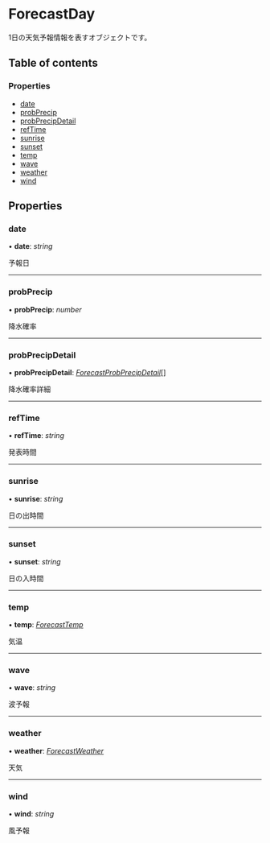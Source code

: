 # ForecastDay


1日の天気予報情報を表すオブジェクトです。

## Table of contents

### Properties

- [date](forecastday.md#date)
- [probPrecip](forecastday.md#probprecip)
- [probPrecipDetail](forecastday.md#probprecipdetail)
- [refTime](forecastday.md#reftime)
- [sunrise](forecastday.md#sunrise)
- [sunset](forecastday.md#sunset)
- [temp](forecastday.md#temp)
- [wave](forecastday.md#wave)
- [weather](forecastday.md#weather)
- [wind](forecastday.md#wind)

## Properties

### date

• **date**: *string*

予報日

___

### probPrecip

• **probPrecip**: *number*

降水確率

___

### probPrecipDetail

• **probPrecipDetail**: [*ForecastProbPrecipDetail*](forecastprobprecipdetail.md)[]

降水確率詳細

___

### refTime

• **refTime**: *string*

発表時間

___

### sunrise

• **sunrise**: *string*

日の出時間

___

### sunset

• **sunset**: *string*

日の入時間

___

### temp

• **temp**: [*ForecastTemp*](forecasttemp.md)

気温

___

### wave

• **wave**: *string*

波予報

___

### weather

• **weather**: [*ForecastWeather*](forecastweather.md)

天気

___

### wind

• **wind**: *string*

風予報
